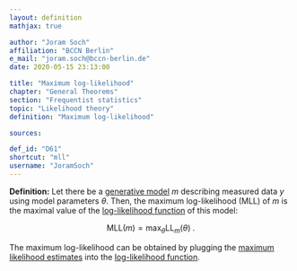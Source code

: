 ```yaml
---
layout: definition
mathjax: true

author: "Joram Soch"
affiliation: "BCCN Berlin"
e_mail: "joram.soch@bccn-berlin.de"
date: 2020-05-15 23:13:00

title: "Maximum log-likelihood"
chapter: "General Theorems"
section: "Frequentist statistics"
topic: "Likelihood theory"
definition: "Maximum log-likelihood"

sources:

def_id: "D61"
shortcut: "mll"
username: "JoramSoch"
---
```



**Definition:** Let there be a [generative model](/D/gm) $m$ describing measured data $y$ using model parameters $\theta$. Then, the maximum log-likelihood (MLL) of $m$ is the maximal value of the [log-likelihood function](/D/llf) of this model:

$$ \label{eq:mll}
\mathrm{MLL}(m) = \operatorname*{max}_\theta \mathrm{LL}_m(\theta) \; .
$$

The maximum log-likelihood can be obtained by plugging the [maximum likelihood estimates](/D/mle) into the [log-likelihood function](/D/llf).